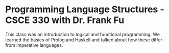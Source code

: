 # Programming Language Structures - CSCE 330 with Dr. Frank Fu

This class was an introduction to logical and functional programming. We learned the basics of Prolog and Haskell and talked about how these differ from imperative languages.